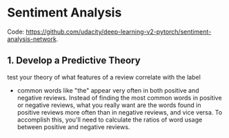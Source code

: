 # Sentiment Analysis
Code:  https://github.com/udacity/deep-learning-v2-pytorch/sentiment-analysis-network.

## 1. Develop a Predictive Theory
test your theory of what features of a review correlate with the label

- common words like "the" appear very often in both positive and negative reviews. Instead of finding the most common words in positive or negative reviews, what you really want are the words found in positive reviews more often than in negative reviews, and vice versa. To accomplish this, you'll need to calculate the ratios of word usage between positive and negative reviews.
